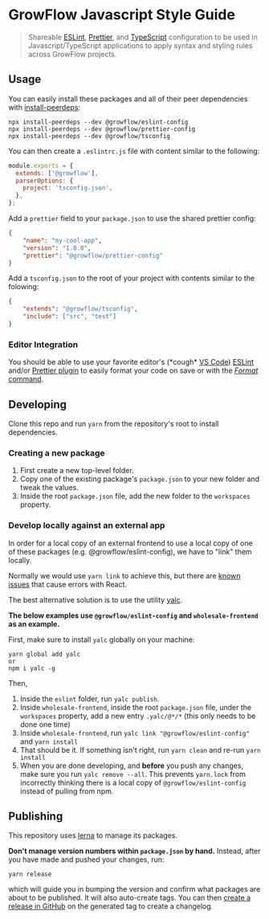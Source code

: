 # GrowFlow Javascript Style Guide

> Shareable [ESLint](https://eslint.org/), [Prettier](https://prettier.io/), and [TypeScript](https://www.typescriptlang.org/) configuration to be used in Javascript/TypeScript applications to apply syntax and styling rules across GrowFlow projects.

## Usage

You can easily install these packages and all of their peer dependencies with [install-peerdeps](https://www.npmjs.com/package/install-peerdeps):

```
npx install-peerdeps --dev @growflow/eslint-config
npx install-peerdeps --dev @growflow/prettier-config
npx install-peerdeps --dev @growflow/tsconfig
```

You can then create a `.eslintrc.js` file with content similar to the following:

```js
module.exports = {
  extends: ['@growflow'],
  parserOptions: {
    project: 'tsconfig.json',
  },
};
```

Add a `prettier` field to your `package.json` to use the shared prettier config:

```json
{
	"name": "my-cool-app",
	"version": "1.0.0",
	"prettier": "@growflow/prettier-config"
}
```

Add a `tsconfig.json` to the root of your project with contents similar to the folowing:

```json
{
	"extends": "@growflow/tsconfig",
	"include": ["src", "test"]
}
```

### Editor Integration

You should be able to use your favorite editor's (\*cough\* [VS Code](https://code.visualstudio.com/)) [ESLint](https://marketplace.visualstudio.com/items?itemName=dbaeumer.vscode-eslint) and/or [Prettier plugin](https://marketplace.visualstudio.com/items?itemName=esbenp.prettier-vscode) to easily format your code on save or with the [_Format_ command](https://code.visualstudio.com/docs/editor/codebasics#_formatting).

## Developing

Clone this repo and run `yarn` from the repository's root to install dependencies.

### Creating a new package

1. First create a new top-level folder.
2. Copy one of the existing package's `package.json` to your new folder and tweak the values.
3. Inside the root `package.json` file, add the new folder to the `workspaces` property.


### Develop locally against an external app

In order for a local copy of an external frontend to use a local copy of one of these packages (e.g. @growflow/eslint-config), we have to "link" them locally.

Normally we would use `yarn link` to achieve this, but there are [known issues](https://github.com/facebook/react/issues/14257) that cause errors with React.

The best alternative solution is to use the utility [yalc](https://github.com/whitecolor/yalc).

**The below examples use `@growflow/eslint-config` and `wholesale-frontend` as an example.**

First, make sure to install `yalc` globally on your machine:

```
yarn global add yalc
or
npm i yalc -g
```

Then,

1. Inside the `eslint` folder, run `yalc publish`.
1. Inside `wholesale-frontend`, inside the root `package.json` file, under the `workspaces` property, add a new entry `.yalc/@*/*` (this only needs to be done one time)
1. Inside `wholesale-frontend`, run `yalc link "@growflow/eslint-config"` and `yarn install`
1. That should be it. If something isn't right, run `yarn clean` and re-run `yarn install`
1. When you are done developing, and **before** you push any changes, make sure you run `yalc remove --all`. This prevents `yarn.lock` from incorrectly thinking there is a local copy of `@growflow/eslint-config` instead of pulling from npm.

## Publishing

This repository uses [lerna](https://github.com/lerna/lerna) to manage its packages.

**Don't manage version numbers within `package.json` by hand.** Instead, after you have made and pushed your changes, run:

```
yarn release
```

which will guide you in bumping the version and confirm what packages are about to be published. It will also auto-create tags. You can then [create a release in GitHub](https://docs.github.com/en/free-pro-team@latest/github/administering-a-repository/managing-releases-in-a-repository#creating-a-release) on the generated tag to create a changelog.
